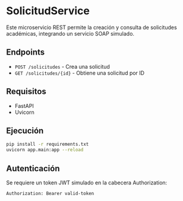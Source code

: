 
# SolicitudService

Este microservicio REST permite la creación y consulta de solicitudes académicas, integrando un servicio SOAP simulado.

## Endpoints

- `POST /solicitudes` - Crea una solicitud
- `GET /solicitudes/{id}` - Obtiene una solicitud por ID

## Requisitos

- FastAPI
- Uvicorn

## Ejecución

```bash
pip install -r requirements.txt
uvicorn app.main:app --reload
```

## Autenticación

Se requiere un token JWT simulado en la cabecera Authorization:

```
Authorization: Bearer valid-token
```

